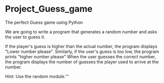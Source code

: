 # Project_Guess_game
The perfect Guess game using Python

We are going to write a program that generates a random number and asks the user to guess it.

If the player's guess is higher than the actual number, the program displays "Lower number please". Similarly, if the user's guess is too low, the program prints "higher number please" When the user guesses the correct number, the program displays the number of guesses the player used to arrive at the number.

Hint: Use the random module.'''
